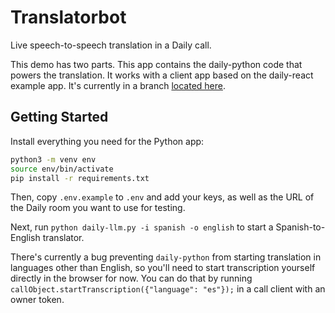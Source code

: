 # Translatorbot

Live speech-to-speech translation in a Daily call.

This demo has two parts. This app contains the daily-python code that powers the translation. It works with a client app based on the daily-react example app. It's currently in a branch [located here](https://github.com/chadbailey59/custom-video-daily-react-hooks/tree/chad/llm-translator).

## Getting Started

Install everything you need for the Python app:

```bash
python3 -m venv env
source env/bin/activate
pip install -r requirements.txt
```

Then, copy `.env.example` to `.env` and add your keys, as well as the URL of the Daily room you want to use for testing.

Next, run `python daily-llm.py -i spanish -o english` to start a Spanish-to-English translator.

There's currently a bug preventing `daily-python` from starting translation in languages other than English, so you'll need to start transcription yourself directly in the browser for now. You can do that by running `callObject.startTranscription({"language": "es"});` in a call client with an owner token.
